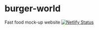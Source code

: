 # burger-world
Fast food mock-up website
[![Netlify Status](https://api.netlify.com/api/v1/badges/6385c907-91b8-4c05-906d-3109f8bb6a13/deploy-status)](https://app.netlify.com/sites/burger-world/deploys)
